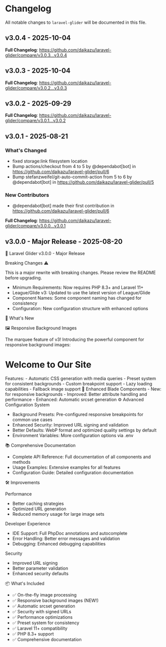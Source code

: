 # Changelog

All notable changes to `laravel-glider` will be documented in this file.

## v3.0.4 - 2025-10-04

**Full Changelog**: https://github.com/daikazu/laravel-glider/compare/v3.0.3...v3.0.4

## v3.0.3 - 2025-10-04

**Full Changelog**: https://github.com/daikazu/laravel-glider/compare/v3.0.2...v3.0.3

## v3.0.2 - 2025-09-29

**Full Changelog**: https://github.com/daikazu/laravel-glider/compare/v3.0.1...v3.0.2

## v3.0.1 - 2025-08-21

### What's Changed

* fixed storage:link filesystem location
* Bump actions/checkout from 4 to 5 by @dependabot[bot] in https://github.com/daikazu/laravel-glider/pull/6
* Bump stefanzweifel/git-auto-commit-action from 5 to 6 by @dependabot[bot] in https://github.com/daikazu/laravel-glider/pull/5

### New Contributors

* @dependabot[bot] made their first contribution in https://github.com/daikazu/laravel-glider/pull/6

**Full Changelog**: https://github.com/daikazu/laravel-glider/compare/v3.0.0...v3.0.1

## v3.0.0 - Major Release - 2025-08-20

🚀 Laravel Glider v3.0.0 - Major Release

Breaking Changes ⚠️

This is a major rewrite with breaking changes. Please review the README before upgrading.

- Minimum Requirements: Now requires PHP 8.3+ and Laravel 11+
- League/Glide v3: Updated to use the latest version of League/Glide
- Component Names: Some component naming has changed for consistency
- Configuration: New configuration structure with enhanced options

🎉 What's New

🖼️ Responsive Background Images

The marquee feature of v3! Introducing the powerful <x-glide-bg-responsive> component for responsive background images:

  <x-glide-bg-responsive src="hero.jpg" preset="hero" class="hero-section">
      <div class="hero-content">
          <h1>Welcome to Our Site</h1>
      </div>
  </x-glide-bg-responsive>
Features:
- Automatic CSS generation with media queries
- Preset system for consistent backgrounds
- Custom breakpoint support
- Lazy loading capabilities
- Fallback image support
🎨 Enhanced Blade Components
- New: <x-glide-bg-responsive> for responsive backgrounds
- Improved: Better attribute handling and performance
- Enhanced: Automatic srcset generation
⚙️ Advanced Configuration System

- Background Presets: Pre-configured responsive breakpoints for common use cases
- Enhanced Security: Improved URL signing and validation
- Better Defaults: WebP format and optimized quality settings by default
- Environment Variables: More configuration options via .env

📚 Comprehensive Documentation

- Complete API Reference: Full documentation of all components and methods
- Usage Examples: Extensive examples for all features
- Configuration Guide: Detailed configuration documentation

🛠️ Improvements

Performance

- Better caching strategies
- Optimized URL generation
- Reduced memory usage for large image sets

Developer Experience

- IDE Support: Full PhpDoc annotations and autocomplete
- Error Handling: Better error messages and validation
- Debugging: Enhanced debugging capabilities

Security

- Improved URL signing
- Better parameter validation
- Enhanced security defaults

📦 What's Included

- ✅ On-the-fly image processing
- ✅ Responsive background images (NEW!)
- ✅ Automatic srcset generation
- ✅ Security with signed URLs
- ✅ Performance optimizations
- ✅ Preset system for consistency
- ✅ Laravel 11+ compatibility
- ✅ PHP 8.3+ support
- ✅ Comprehensive documentation
